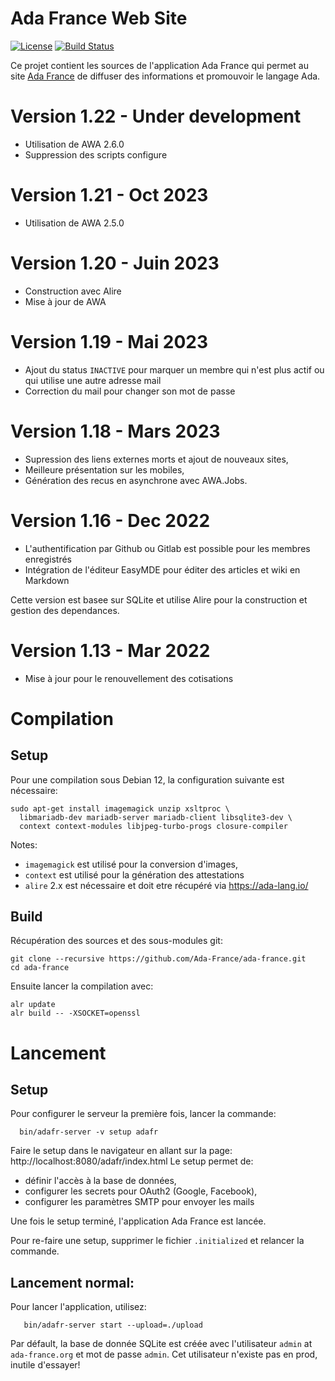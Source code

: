 # Ada France Web Site

[![License](http://img.shields.io/badge/license-APACHE2-blue.svg)](LICENSE)
[![Build Status](https://img.shields.io/endpoint?url=https://porion.vacs.fr/porion/api/v1/projects/ada-france/badges/build.json)](https://porion.vacs.fr/porion/projects/view/ada-france/summary)

Ce projet contient les sources de l'application Ada France qui permet
au site [Ada France](https://www.ada-france.org) de diffuser des informations
et promouvoir le langage Ada.

# Version 1.22 - Under development
- Utilisation de AWA 2.6.0
- Suppression des scripts configure

# Version 1.21 - Oct 2023
- Utilisation de AWA 2.5.0

# Version 1.20 - Juin 2023
- Construction avec Alire
- Mise à jour de AWA

# Version 1.19 - Mai 2023
- Ajout du status `INACTIVE` pour marquer un membre qui n'est plus actif
  ou qui utilise une autre adresse mail
- Correction du mail pour changer son mot de passe

# Version 1.18 - Mars 2023

- Supression des liens externes morts et ajout de nouveaux sites,
- Meilleure présentation sur les mobiles,
- Génération des recus en asynchrone avec AWA.Jobs.

# Version 1.16 - Dec 2022

- L'authentification par Github ou Gitlab est possible pour les membres enregistrés
- Intégration de l'éditeur EasyMDE pour éditer des articles et wiki en Markdown

Cette version est basee sur SQLite et utilise Alire pour la construction
et gestion des dependances.

# Version 1.13 - Mar 2022

- Mise à jour pour le renouvellement des cotisations

# Compilation

## Setup

Pour une compilation sous Debian 12, la configuration suivante est nécessaire:

```
sudo apt-get install imagemagick unzip xsltproc \
  libmariadb-dev mariadb-server mariadb-client libsqlite3-dev \
  context context-modules libjpeg-turbo-progs closure-compiler
```

Notes:

* `imagemagick` est utilisé pour la conversion d'images,
* `context` est utilisé pour la génération des attestations
* `alire` 2.x est nécessaire et doit etre récupéré via https://ada-lang.io/

## Build

Récupération des sources et des sous-modules git:

```
git clone --recursive https://github.com/Ada-France/ada-france.git
cd ada-france
```

Ensuite lancer la compilation avec:
```
alr update
alr build -- -XSOCKET=openssl
```

# Lancement

## Setup

Pour configurer le serveur la première fois, lancer la commande:

```
  bin/adafr-server -v setup adafr
```

Faire le setup dans le navigateur en allant sur la page: http://localhost:8080/adafr/index.html
Le setup permet de:

* définir l'accès à la base de données,
* configurer les secrets pour OAuth2 (Google, Facebook),
* configurer les paramètres SMTP pour envoyer les mails

Une fois le setup terminé, l'application Ada France est lancée.

Pour re-faire une setup, supprimer le fichier `.initialized` et relancer la commande.

## Lancement normal:

Pour lancer l'application, utilisez:
```
   bin/adafr-server start --upload=./upload
```

Par défault, la base de donnée SQLite est créée avec l'utilisateur `admin` at `ada-france.org` et mot de passe `admin`.
Cet utilisateur n'existe pas en prod, inutile d'essayer!

